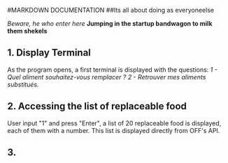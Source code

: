 #MARKDOWN DOCUMENTATION
##Its all about doing as everyoneelse 

*Beware, he who enter here*
**Jumping in the startup bandwagon to milk them shekels**

## 1. Display Terminal
As the program opens, a first terminal is displayed with the questions:
*1 - Quel aliment souhaitez-vous remplacer ?*
*2 - Retrouver mes aliments substitués.*

## 2. Accessing the list of replaceable food

User input "1" and press "Enter", a list of 20 replaceable food is displayed, each of them with a number.
This list is displayed directly from OFF's API. 

## 3. 


